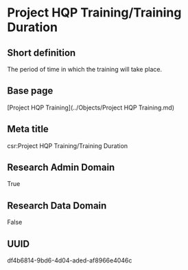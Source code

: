 # Project HQP Training/Training Duration
## Short definition
The period of time in which the training will take place.
## Base page
[Project HQP Training](../Objects/Project HQP Training.md)
## Meta title
csr:Project HQP Training/Training Duration
## Research Admin Domain
True
## Research Data Domain
False
## UUID
df4b6814-9bd6-4d04-aded-af8966e4046c
